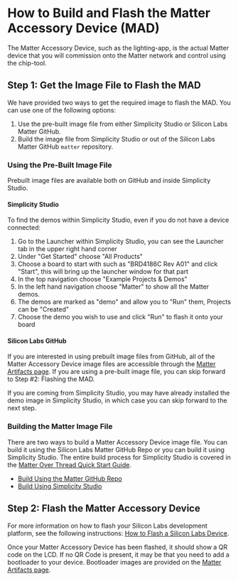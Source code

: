# How to Build and Flash the Matter Accessory Device (MAD)

The Matter Accessory Device, such as the lighting-app, is the actual Matter device that you will commission onto the Matter network and control using the chip-tool.

## Step 1: Get the Image File to Flash the MAD

We have provided two ways to get the required image to flash the MAD. You can use one of the following options:

1. Use the pre-built image file from either Simplicity Studio or Silicon Labs Matter GitHub.
2. Build the image file from Simplicity Studio or out of the Silicon Labs Matter GitHub `matter` repository.

### Using the Pre-Built Image File

Prebuilt image files are available both on GitHub and inside Simplicity Studio.

#### Simplicity Studio

To find the demos within Simplicity Studio, even if you do not have a device connected:

1. Go to the Launcher within Simplicity Studio, you can see the Launcher tab in the upper right hand corner
2. Under "Get Started" choose "All Products"
3. Choose a board to start with such as "BRD4186C Rev A01" and click "Start", this will bring up the launcher window for that part
4. In the top navigation choose "Example Projects & Demos"
5. In the left hand navigation choose "Matter" to show all the Matter demos.
6. The demos are marked as "demo" and allow you to "Run" them, Projects can be "Created"
7. Choose the demo you wish to use and click "Run" to flash it onto your board

#### Silicon Labs GitHub

If you are interested in using prebuilt image files from GitHub, all of the Matter Accessory Device image files are accessible through the [Matter Artifacts page](/matter/<docspace-docleaf-version>/matter-prerequisites/matter-artifacts). If you are using a pre-built image file, you can skip forward to Step #2: Flashing the MAD.

If you are coming from Simplicity Studio, you may have already installed the demo image in Simplicity Studio, in which case you can skip forward to the next step.

### Building the Matter Image File

There are two ways to build a Matter Accessory Device image file. You can build it using the Silicon Labs Matter GitHub Repo or you can build it using Simplicity Studio. The entire build process for Simplicity Studio is covered in the [Matter Over Thread Quick Start Guide](/matter/<docspace-docleaf-version>/matter-thread-getting-started/).

- [Build Using the Matter GitHub Repo](https://github.com/SiliconLabs/matter/blob/latest/examples/lighting-app/silabs/efr32/README.md)
- [Build Using Simplicity Studio](/matter/<docspace-docleaf-version>/matter-thread-getting-started/03-light-switch-step-by-step-example#creating-the-matter-accessory-devices-ma-ds)

## Step 2: Flash the Matter Accessory Device

For more information on how to flash your Silicon Labs development platform, see the following instructions: [How to Flash a Silicon Labs Device](/matter/<docspace-docleaf-version>/matter-references).

Once your Matter Accessory Device has been flashed, it should show a QR code on the LCD. If no QR Code is present, it may be that you need to add a bootloader to
your device. Bootloader images are provided on the [Matter Artifacts page](/matter/<docspace-docleaf-version>/matter-prerequisites/matter-artifacts).
